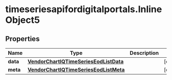 # timeseriesapifordigitalportals.InlineObject5

## Properties

Name | Type | Description | Notes
------------ | ------------- | ------------- | -------------
**data** | [**VendorChartIQTimeSeriesEodListData**](VendorChartIQTimeSeriesEodListData.md) |  | [optional] 
**meta** | [**VendorChartIQTimeSeriesEodListMeta**](VendorChartIQTimeSeriesEodListMeta.md) |  | [optional] 



